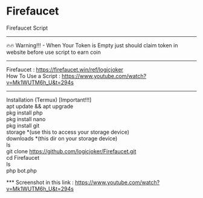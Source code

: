 # Firefaucet
Firefaucet Script
*****
🔥🔥 Warning!!! - When Your Token is Empty just should claim token in website before use script to earn coin
*****
Firefaucet : https://firefaucet.win/ref/logicjoker<br> 
How To Use a Script : https://www.youtube.com/watch?v=Mk1WUTM6h_U&t=294s<br>
*****
Installation (Termux) [Important!!!]<br>
apt update && apt upgrade<br> 
pkg install php<br> 
pkg install nano<br> 
pkg install git<br>
storage *(use this to access your storage device)<br>
downloads *(this dir on your storage device)<br>
ls<br>
git clone https://github.com/logicjoker/Firefaucet.git<br>
cd Firefaucet<br>
ls<br>
php bot.php

*** Screenshot in this link : https://www.youtube.com/watch?v=Mk1WUTM6h_U&t=294s
